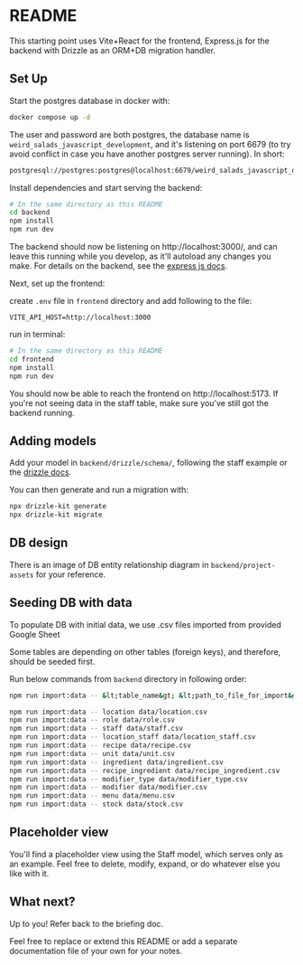 # README

This starting point uses Vite+React for the frontend, Express.js for the backend with Drizzle as an ORM+DB migration handler.

## Set Up

Start the postgres database in docker with:

```bash
docker compose up -d
```

The user and password are both postgres, the database name is `weird_salads_javascript_development`, and it's listening on port 6679 (to try avoid conflict in case you have another postgres server running). In short:

```bash
postgresql://postgres:postgres@localhost:6679/weird_salads_javascript_development
```

Install dependencies and start serving the backend:

```bash
# In the same directory as this README
cd backend
npm install
npm run dev
```

The backend should now be listening on http://localhost:3000/, and can leave this running while you develop, as it'll autoload any changes you make. For details on the backend, see the [express js docs](https://expressjs.com/).

Next, set up the frontend:

create `.env` file in `frontend` directory and add following to the file:

`VITE_API_HOST=http://localhost:3000`

run in terminal:

```bash
# In the same directory as this README
cd frontend
npm install
npm run dev
```

You should now be able to reach the frontend on http://localhost:5173. If you're not seeing data in the staff table, make sure you've still got the backend running.

## Adding models

Add your model in `backend/drizzle/schema/`, following the staff example or the [drizzle docs](https://orm.drizzle.team/docs/get-started/postgresql-new#step-4---create-a-table).

You can then generate and run a migration with:

```bash
npx drizzle-kit generate
npx drizzle-kit migrate
```

## DB design
There is an image of DB entity relationship diagram in `backend/project-assets` for your reference.

## Seeding DB with data
To populate DB with initial data, we use .csv files imported from provided Google Sheet

Some tables are depending on other tables (foreign keys), and therefore, should be seeded first.

Run below commands from `backend` directory in following order:

```bash
npm run import:data -- &lt;table_name&gt; &lt;path_to_file_for_import&gt;
```

```bash
npm run import:data -- location data/location.csv
npm run import:data -- role data/role.csv
npm run import:data -- staff data/staff.csv
npm run import:data -- location_staff data/location_staff.csv
npm run import:data -- recipe data/recipe.csv
npm run import:data -- unit data/unit.csv
npm run import:data -- ingredient data/ingredient.csv
npm run import:data -- recipe_ingredient data/recipe_ingredient.csv
npm run import:data -- modifier_type data/modifier_type.csv
npm run import:data -- modifier data/modifier.csv
npm run import:data -- menu data/menu.csv
npm run import:data -- stock data/stock.csv
```

## Placeholder view

You'll find a placeholder view using the Staff model, which serves only as an example. Feel free to delete, modify, expand, or do whatever else you like with it.

## What next?

Up to you! Refer back to the briefing doc.

Feel free to replace or extend this README or add a separate documentation file of your own for your notes.
